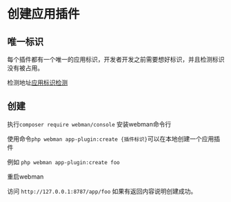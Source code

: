 # 创建应用插件

## 唯一标识

每个插件都有一个唯一的应用标识，开发者开发之前需要想好标识，并且检测标识没有被占用。

检测地址[应用标识检测](https://www.workerman.net/app/check)

## 创建

执行`composer require webman/console` 安装webman命令行

使用命令`php webman app-plugin:create {插件标识}`可以在本地创建一个应用插件

例如 `php webman app-plugin:create foo`

重启webman

访问 `http://127.0.0.1:8787/app/foo` 如果有返回内容说明创建成功。
